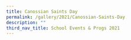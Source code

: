 ```yaml
---
title: Canossian Saints Day
permalink: /gallery/2021/Canossian-Saints-Day
description: ""
third_nav_title: School Events & Progs 2021
---
```

